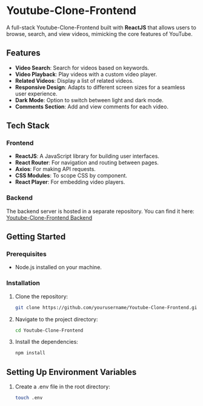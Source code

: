 # Youtube-Clone-Frontend

A full-stack Youtube-Clone-Frontend built with **ReactJS** that allows users to browse, search, and view videos, mimicking the core features of YouTube.

## Features

- **Video Search**: Search for videos based on keywords.
- **Video Playback**: Play videos with a custom video player.
- **Related Videos**: Display a list of related videos.
- **Responsive Design**: Adapts to different screen sizes for a seamless user experience.
- **Dark Mode**: Option to switch between light and dark mode.
- **Comments Section**: Add and view comments for each video.

## Tech Stack

### Frontend
- **ReactJS**: A JavaScript library for building user interfaces.
- **React Router**: For navigation and routing between pages.
- **Axios**: For making API requests.
- **CSS Modules**: To scope CSS by component.
- **React Player**: For embedding video players.
  
### Backend
The backend server is hosted in a separate repository. You can find it here:
[Youtube-Clone-Frontend Backend](https://github.com/yourusername/youtube-clone-backend)

## Getting Started

### Prerequisites
- Node.js installed on your machine.

### Installation

1. Clone the repository:
   ```bash
   git clone https://github.com/yourusername/Youtube-Clone-Frontend.git

2. Navigate to the project directory:
    ```bash
    cd Youtube-Clone-Frontend

3. Install the dependencies:
    ```bash
    npm install

## Setting Up Environment Variables

1. Create a .env file in the root directory:
    ```bash
    touch .env

